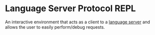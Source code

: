 # Language Server Protocol REPL
An interactive environment that acts as a client to a [language server](https://microsoft.github.io/language-server-protocol/) and allows the user to easily perform/debug requests.
